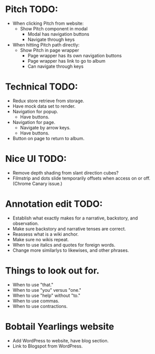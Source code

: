 # Pitch TODO:
* When clicking Pitch from website:
    * Show Pitch component in modal
        * Modal has navigation buttons
        * Navigate through keys
* When hitting Pitch path directly:
    * Show Pitch in page wrapper
        * Page wrapper has its own navigation buttons
        * Page wrapper has link to go to album
        * Can navigate through keys

# Technical TODO:
* Redux store retrieve from storage.
* Have mock data set to render.
* Navigation for popup.
    * Have buttons.
* Navigation for page.
    * Navigate by arrow keys.
    * Have buttons.
* Button on page to return to album.

# Nice UI TODO:
* Remove depth shading from slant direction cubes?
* Filmstrip and dots slide temporarily offsets when access on or off. (Chrome Canary issue.)

# Annotation edit TODO:
* Establish what exactly makes for a narrative, backstory, and observation.
* Make sure backstory and narrative tenses are correct.
* Reassess what is a wiki anchor.
* Make sure no wikis repeat.
* When to use italics and quotes for foreign words.
* Change more similarlys to likewises, and other phrases.

# Things to look out for.
* When to use "that."
* When to use "you" versus "one."
* When to use "help" without "to."
* When to use commas.
* When to use contractions.

# Bobtail Yearlings website
* Add WordPress to website, have blog section.
* Link to Blogspot from WordPress.
